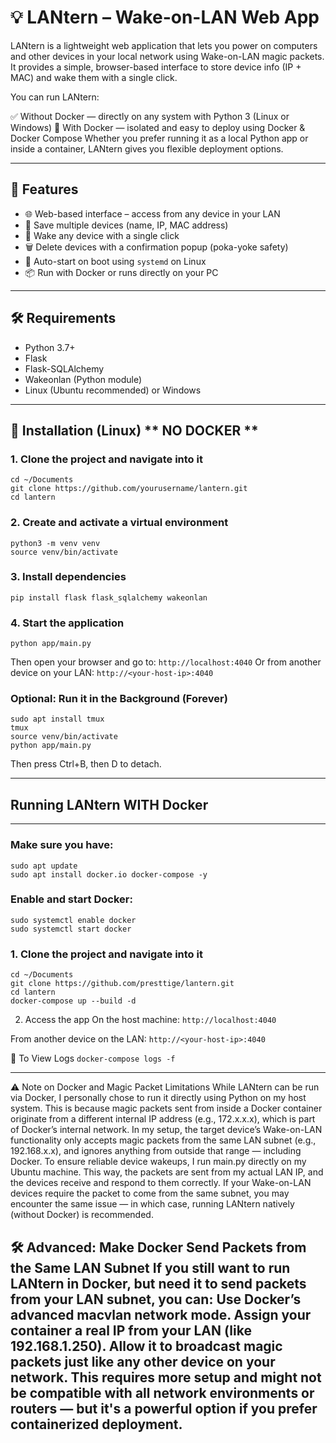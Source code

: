 # 💡 LANtern – Wake-on-LAN Web App

LANtern is a lightweight web application that lets you power on computers and other devices in your local network using Wake-on-LAN magic packets. It provides a simple, browser-based interface to store device info (IP + MAC) and wake them with a single click.

You can run LANtern:

✅ Without Docker — directly on any system with Python 3 (Linux or Windows)
🐳 With Docker — isolated and easy to deploy using Docker & Docker Compose
Whether you prefer running it as a local Python app or inside a container, LANtern gives you flexible deployment options.

---

## 🚀 Features

- 🌐 Web-based interface – access from any device in your LAN
- 💾 Save multiple devices (name, IP, MAC address)
- 🔘 Wake any device with a single click
- 🗑️ Delete devices with a confirmation popup (poka-yoke safety)
- 🧠 Auto-start on boot using `systemd` on Linux
- 📦 Run with Docker or runs directly on your PC

---

## 🛠️ Requirements

- Python 3.7+
- Flask
- Flask-SQLAlchemy
- Wakeonlan (Python module)
- Linux (Ubuntu recommended) or Windows

---

## 🧰 Installation (Linux) ** NO DOCKER ** 

### 1. Clone the project and navigate into it

```
cd ~/Documents
git clone https://github.com/yourusername/lantern.git
cd lantern
```
### 2. Create and activate a virtual environment
```
python3 -m venv venv
source venv/bin/activate
```
### 3. Install dependencies
```
pip install flask flask_sqlalchemy wakeonlan
```
### 4. Start the application
```
python app/main.py
```
Then open your browser and go to: ```http://localhost:4040``` Or from another device on your LAN: ```http://<your-host-ip>:4040```

### Optional: Run it in the Background (Forever)
```
sudo apt install tmux
tmux
source venv/bin/activate
python app/main.py
```
Then press Ctrl+B, then D to detach.

---
## Running LANtern **WITH Docker**
---
### Make sure you have:
```
sudo apt update
sudo apt install docker.io docker-compose -y
```
### Enable and start Docker:
```
sudo systemctl enable docker
sudo systemctl start docker
```
### 1. Clone the project and navigate into it
```
cd ~/Documents
git clone https://github.com/presttige/lantern.git
cd lantern
docker-compose up --build -d
```
2. Access the app
On the host machine:
```http://localhost:4040```

From another device on the LAN:
```http://<your-host-ip>:4040```

🧪 To View Logs
```docker-compose logs -f```

---
⚠️ Note on Docker and Magic Packet Limitations
While LANtern can be run via Docker, I personally chose to run it directly using Python on my host system. This is because magic packets sent from inside a Docker container originate from a different internal IP address (e.g., 172.x.x.x), which is part of Docker’s internal network. In my setup, the target device’s Wake-on-LAN functionality only accepts magic packets from the same LAN subnet (e.g., 192.168.x.x), and ignores anything from outside that range — including Docker. To ensure reliable device wakeups, I run main.py directly on my Ubuntu machine. This way, the packets are sent from my actual LAN IP, and the devices receive and respond to them correctly. If your Wake-on-LAN devices require the packet to come from the same subnet, you may encounter the same issue — in which case, running LANtern natively (without Docker) is recommended.

🛠️ Advanced: Make Docker Send Packets from the Same LAN Subnet
If you still want to run LANtern in Docker, but need it to send packets from your LAN subnet, you can:
Use Docker’s advanced macvlan network mode. Assign your container a real IP from your LAN (like 192.168.1.250). Allow it to broadcast magic packets just like any other device on your network. This requires more setup and might not be compatible with all network environments or routers — but it's a powerful option if you prefer containerized deployment.
---

